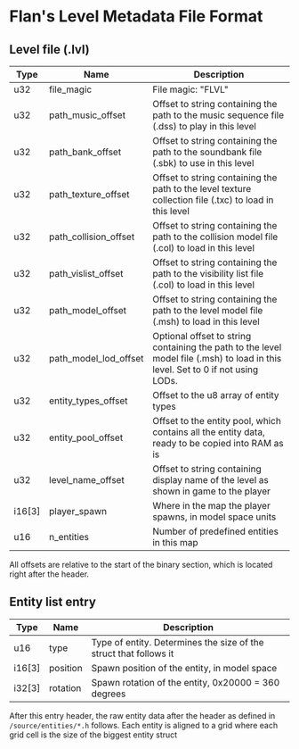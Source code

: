 # Flan's Level Metadata File Format

## Level file (.lvl)
| Type            | Name              | Description                                                                                  |
| --------------- | ----------------- | -------------------------------------------------------------------------------------------- |
| u32 | file_magic            | File magic: "FLVL"                                                                           |
| u32 | path_music_offset     | Offset to string containing the path to the music sequence file (.dss) to play in this level |
| u32 | path_bank_offset      | Offset to string containing the path to the soundbank file (.sbk) to use in this level       |
| u32 | path_texture_offset   | Offset to string containing the path to the level texture collection file (.txc) to load in this level    |
| u32 | path_collision_offset | Offset to string containing the path to the collision model file (.col) to load in this level    |
| u32 | path_vislist_offset   | Offset to string containing the path to the visibility list file (.col) to load in this level    |
| u32 | path_model_offset     | Offset to string containing the path to the level model file (.msh) to load in this level    |
| u32 | path_model_lod_offset | Optional offset to string containing the path to the level model file (.msh) to load in this level. Set to 0 if not using LODs. |
| u32 | entity_types_offset | Offset to the u8 array of entity types  |
| u32 | entity_pool_offset | Offset to the entity pool, which contains all the entity data, ready to be copied into RAM as is | 
| u32 | level_name_offset     | Offset to string containing display name of the level as shown in game to the player         |
| i16[3] | player_spawn       | Where in the map the player spawns, in model space units                                     |
| u16 | n_entities            | Number of predefined entities in this map                                                    |

All offsets are relative to the start of the binary section, which is located right after the header.

## Entity list entry
| Type   | Name     | Description                                                       |
| ------ | -------- | ----------------------------------------------------------------- |
| u16    | type     | Type of entity. Determines the size of the struct that follows it |
| i16[3] | position | Spawn position of the entity, in model space                      |
| i32[3] | rotation | Spawn rotation of the entity, 0x20000 = 360 degrees               |

After this entry header, the raw entity data after the header as defined in `/source/entities/*.h` follows. Each entity is aligned to a grid where each grid cell is the size of the biggest entity struct